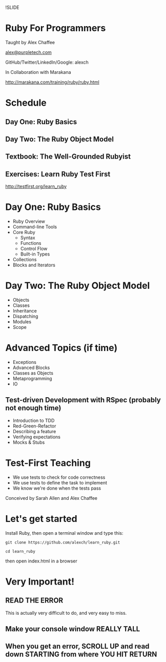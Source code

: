 !SLIDE
# Ruby For Programmers

Taught by Alex Chaffee

<alex@purpletech.com>

GitHub/Twitter/LinkedIn/Google: alexch

In Collaboration with Marakana

<http://marakana.com/training/ruby/ruby.html>

# Schedule

## Day One: Ruby Basics

## Day Two: The Ruby Object Model

## Textbook: The Well-Grounded Rubyist

## Exercises: Learn Ruby Test First
<http://testfirst.org/learn_ruby>

# Day One: Ruby Basics

* Ruby Overview
* Command-line Tools
* Core Ruby
  * Syntax
  * Functions
  * Control Flow
  * Built-in Types
* Collections
* Blocks and Iterators

# Day Two: The Ruby Object Model

* Objects
* Classes
* Inheritance
* Dispatching
* Modules
* Scope

# Advanced Topics (if time)

* Exceptions
* Advanced Blocks
* Classes as Objects
* Metaprogramming
* IO

## Test-driven Development with RSpec (probably not enough time)
* Introduction to TDD
* Red-Green-Refactor
* Describing a feature
* Verifying expectations
* Mocks & Stubs

# Test-First Teaching

* We use tests to check for code correctness
* We use tests to define the task to implement
* We know we're done when the tests pass

Conceived by Sarah Allen and Alex Chaffee

# Let's get started

Install Ruby, then open a terminal window and type this:

    git clone https://github.com/alexch/learn_ruby.git

    cd learn_ruby

then open index.html in a browser

# Very Important!

## READ THE ERROR

This is actually very difficult to do, and very easy to miss.

## Make your console window REALLY TALL

## When you get an error, SCROLL UP and read down STARTING from where YOU HIT RETURN


